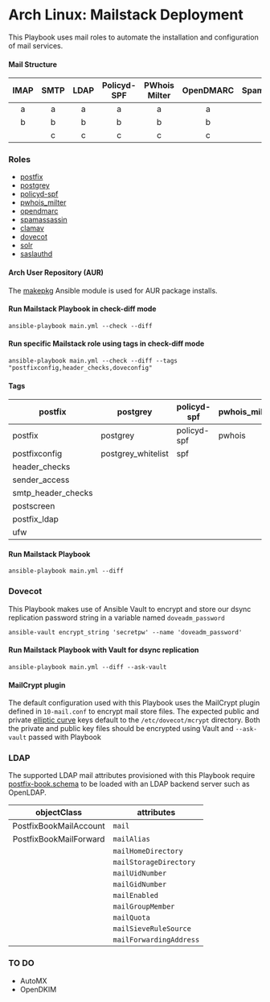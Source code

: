 # Arch Linux: Mailstack Deployment

This Playbook uses mail roles to automate the installation and configuration of mail services.

#### Mail Structure
| IMAP | SMTP | LDAP | Policyd-SPF | PWhois Milter | OpenDMARC | SpamAssassin | ClamAV     | Cyrus-Sasl    |
|:----:|:----:|:----:|:-----------:|:-------------:|:---------:|:------------:|:----------:|:-------------:|
|   a  |   a  |   a  |      a      |       a       |     a     |      a       |      a     |      a        |
|   b  |   b  |   b  |      b      |       b       |     b     |      b       |      b     |      b        |
|      |   c  |   c  |      c      |       c       |     c     |      c       |      c     |      c        |
 
### Roles
* [postfix](https://www.archlinux.org/packages/extra/x86_64/postfix/)
* [postgrey](https://www.archlinux.org/packages/community/any/postgrey/)
* [policyd-spf](https://aur.archlinux.org/packages/python-postfix-policyd-spf/)
* [pwhois_milter](https://aur.archlinux.org/packages/pwhois_milter/)
* [opendmarc](https://www.archlinux.org/packages/community/x86_64/opendmarc/)
* [spamassassin](https://www.archlinux.org/packages/extra/x86_64/spamassassin/)
* [clamav](https://www.archlinux.org/packages/extra/x86_64/clamav/)
* [dovecot](https://www.archlinux.org/packages/community/x86_64/dovecot/)
* [solr](https://aur.archlinux.org/packages/solr/)
* [saslauthd](https://www.archlinux.org/packages/extra/x86_64/cyrus-sasl/)

#### Arch User Repository (AUR)
The [makepkg](https://github.com/gunzy83/ansible-makepkg) Ansible module is used for AUR package installs.

#### Run Mailstack Playbook in check-diff mode
```
ansible-playbook main.yml --check --diff
```
#### Run specific Mailstack role using tags in check-diff mode
```
ansible-playbook main.yml --check --diff --tags "postfixconfig,header_checks,doveconfig"
```
#### Tags
| postfix | postgrey | policyd-spf | pwhois_milter | opendmarc | spamd | clamav | dovecot | solr | saslauthd
|--------------------|----------|---|---|---|---|---|---|---|---|
| postfix            | postgrey           | policyd-spf | pwhois | opendmarc | spamd           | clamd | dovecot      | solr  | sasl
| postfixconfig      | postgrey_whitelist | spf         |        |           | spamdconfig     |       | doveconfig   |       |       |  |
| header_checks      |                    |             |        |           | razor           |       | dovecot_ldap |       |       |  |
| sender_access      |                    |             |        |           | spamd_whitelist |       | ufw          |       |       |  |
| smtp_header_checks |                    |             |        |           | spamd_blacklist |       |              |       |
| postscreen         |                    |             |        |           | ufw             |       |              |
| postfix_ldap       |                    |             |        |           |                 |       |              |
| ufw                |                    |             |        |           |                 |       |              |

#### Run Mailstack Playbook
```
ansible-playbook main.yml --diff
```

### Dovecot
This Playbook makes use of Ansible Vault to encrypt and store our dsync replication password string in a variable named `doveadm_password`

`ansible-vault encrypt_string 'secretpw' --name 'doveadm_password'`

#### Run Mailstack Playbook with Vault for dsync replication
```
ansible-playbook main.yml --diff --ask-vault
```
#### MailCrypt plugin
The default configuration used with this Playbook uses the MailCrypt plugin defined in `10-mail.conf` to encrypt mail store files. The expected public and private [elliptic curve](https://wiki.dovecot.org/Plugins/MailCrypt#EC_key) keys default to the `/etc/dovecot/mcrypt` directory. Both the private and public key files should be encrypted using Vault and `--ask-vault` passed with Playbook

### LDAP
The supported LDAP mail attributes provisioned with this Playbook require [postfix-book.schema](https://github.com/variablenix/ldap-mail-schema/blob/master/postfix-book.schema) to be loaded with an LDAP backend server such as OpenLDAP.

|       objectClass      | attributes               |
|:----------------------:|--------------------------|
| PostfixBookMailAccount | `mail`                   |
| PostfixBookMailForward | `mailAlias`              |
|                        | `mailHomeDirectory`      |
|                        | `mailStorageDirectory`   |
|                        | `mailUidNumber`          |
|                        | `mailGidNumber`          |
|                        | `mailEnabled`            |
|                        | `mailGroupMember`        |
|                        | `mailQuota`              |
|                        | `mailSieveRuleSource`    |
|                        | `mailForwardingAddress`  |


### TO DO
* AutoMX
* OpenDKIM

